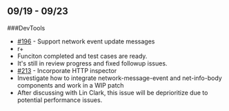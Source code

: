 ## 09/19 - 09/23

###DevTools
* [#196](https://github.com/devtools-html/gecko-dev/issues/196) - Support network event update messages
 * r+
 * Funciton completed and test cases are ready.
 * It's still in review progress and fixed followup issues.
* [#213](https://github.com/devtools-html/gecko-dev/issues/213) - Incorporate HTTP inspector
 * Investigate how to integrate network-message-event and net-info-body components and work in a WIP patch
 * After discussing with Lin Clark, this issue will be deprioritize due to potential performance issues.

